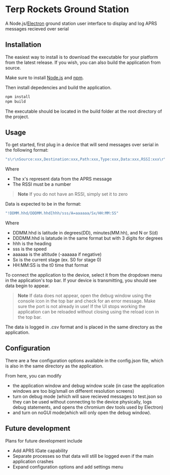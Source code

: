 # Terp Rockets Ground Station
A Node.js/[Electron](https://www.electronjs.org/) ground station user interface to display and log APRS messages recieved over serial

## Installation
The easiest way to install is to download the executable for your platform from the latest release. If you wish, you can also build the application from source.

Make sure to install [Node.js](https://nodejs.org/en/) and [npm](https://www.npmjs.com/).

Then install depedencies and build the application.
```bash
npm install
npm build   
```
The executable should be located in the build folder at the root directory of the project.

## Usage
To get started, first plug in a device that will send messages over serial in the following format:

```javascript
"s\r\nSource:xxx,Destination:xxx,Path:xxx,Type:xxx,Data:xxx,RSSI:xxx\r\ne\r\n"
```
Where
- The x's represent data from the APRS message
- The RSSI must be a number
>**Note**
> If you do not have an RSSI, simply set it to zero

Data is expected to be in the format:
```javascript
"!DDMM.hhd/DDDMM.hhd[hhh/sss/A=aaaaaa/Sx/HH:MM:SS"
```
Where 
- DDMM.hhd is latitude in degrees(DD), minutes(MM.hh), and N or S(d)
- DDDMM.hhd is latatude in the same format but with 3 digits for degrees
- hhh is the heading
- sss is the speed
- aaaaaa is the altitude (-aaaaaa if negative)
- Sx is the current stage (ex. S0 for stage 0)
- HH:MM:SS is the t0 time that format

To connect the application to the device, select it from the dropdown menu in the application's top bar. If your device is transmitting, you should see data begin to appear.

>**Note**
>If data does not appear, open the debug window using the console icon in the top bar and check for an error message. Make sure the port is not already in use!
>If the UI stops working the application can be reloaded without closing using the reload icon in the top bar.

The data is logged in .csv format and is placed in the same directory as the application.

## Configuration
There are a few configuration options available in the config.json file, which is also in the same directory as the application.

From here, you can modify
- the application window and debug window scale (in case the application windows are too big/small on different resolution screens)
- turn on debug mode (which will save recieved messages to test.json so they can be used without connecting to the device physically, logs debug statements, and opens the chromium dev tools used by Electron)
- and turn on noGUI mode(which will only open the debug window).

## Future development

Plans for future development include
- Add APRS IGate capability
- Separate processes so that data will still be logged even if the main application crashes
- Expand configuration options and add settings menu